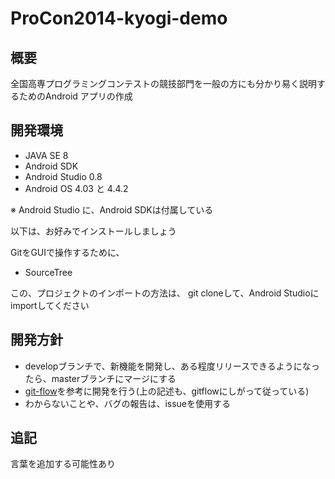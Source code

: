 ProCon2014-kyogi-demo
===

## 概要
全国高専プログラミングコンテストの競技部門を一般の方にも分かり易く説明するためのAndroid アプリの作成

## 開発環境
* JAVA SE 8
* Android SDK
* Android Studio 0.8
* Android OS 4.03 と 4.4.2

※ Android Studio に、Android SDKは付属している

以下は、お好みでインストールしましょう

GitをGUIで操作するために、
* SourceTree

この、プロジェクトのインポートの方法は、
git cloneして、Android Studioにimportしてください

## 開発方針
* developブランチで、新機能を開発し、ある程度リリースできるようになったら、masterブランチにマージにする
* [git-flow](http://keijinsonyaban.blogspot.jp/2010/10/successful-git-branching-model.html)を参考に開発を行う(上の記述も、gitflowにしがって従っている)
* わからないことや、バグの報告は、issueを使用する


## 追記
言葉を追加する可能性あり